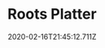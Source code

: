 ---
templateKey: blog-post
title: Roots Platter
type: cooking
energy: 125
health: 56
description: This'll get you digging for more., 
featuredpost: false
date: 2020-02-16T21:45:12.711Z
featuredimage: /img/Roots_Platter.png
sellPrice: 100
tags:
  - Cave Carrot
  - Winter Root
  - edible
---